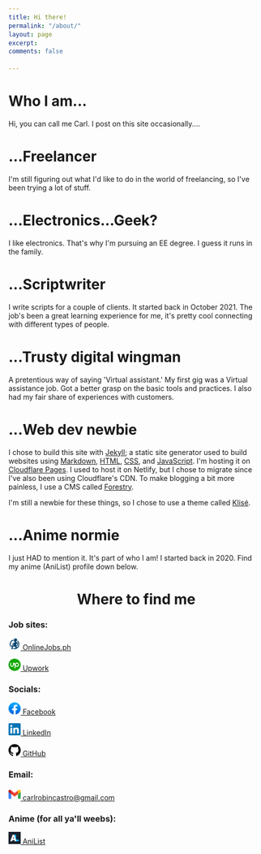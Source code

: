 ```yaml
---
title: Hi there!
permalink: "/about/"
layout: page
excerpt: 
comments: false

---
```

# Who I am...

Hi, you can call me Carl. I post on this site occasionally....

# ...Freelancer

I'm still figuring out what I'd like to do in the world of freelancing, so I've been trying a lot of stuff.

# ...Electronics...Geek?

I like electronics. That's why I'm pursuing an EE degree. I guess it runs in the family.

# ...Scriptwriter

I write scripts for a couple of clients. It started back in October 2021. The job's been a great learning experience for me, it's pretty cool connecting with different types of people.

# ...Trusty digital wingman

A pretentious way of saying 'Virtual assistant.' My first gig was a Virtual assistance job. Got a better grasp on the basic tools and practices. I also had my fair share of experiences with customers.

# ...Web dev newbie

I chose to build this site with [Jekyll](https://jekyllrb.com/); a static site generator used to build websites using [Markdown](https://en.wikipedia.org/wiki/Markdown), [HTML](https://developer.mozilla.org/en-US/docs/Web/HTML), [CSS](https://developer.mozilla.org/en-US/docs/Web/css), and [JavaScript](https://developer.mozilla.org/en-US/docs/Web/javascript). I'm hosting it on [Cloudflare Pages](https://pages.cloudflare.com/). I used to host it on Netlify, but I chose to migrate since I've also been using Cloudflare's CDN. To make blogging a bit more painless, I use a CMS called [Forestry](https://forestry.io/).

I'm still a newbie for these things, so I chose to use a theme called [Klisé](https://github.com/piharpi/jekyll-klise).

# ...Anime normie

I just HAD to mention it. It's part of who I am! I started back in 2020. Find my anime (AniList) profile down below.

<h1 style="text-align: center;"> Where to find me </h1>

### Job sites:

<p><img src="/assets/img/about/onlinejobs.png" alt="OnlineJobs.ph" style="width:24px;"/><a href="https://www.onlinejobs.ph/jobseekers/info/1800089" target="_blank"> OnlineJobs.ph</a></p>
<p><img src="/assets/img/about/upwork.png" alt="Upwork" style="width:24px;"/><a href="https://www.upwork.com/freelancers/\~01d8748133df2688d5" target="_blank"> Upwork</a></p>

### Socials:

<p><img src="/assets/img/about/facebook.png" alt="Facebook" style="width:24px;"/><a href="https://www.facebook.com/castro.carl1998/" target="_blank"> Facebook</a></p>
<p><img src="/assets/img/about/linkedin.png" alt="LinkedIn" style="width:24px;"/><a href="https://www.linkedin.com/in/castrocarl1999/" target="_blank"> LinkedIn</a></p>
<p><img src="/assets/img/about/github.png" alt="GitHub" style="width:24px;"/><a href="https://github.com/philippines69" target="_blank"> GitHub</a></p>

### Email:

<p><img src="/assets/img/about/gmail.png" alt="GitHub" style="width:24px;"/><a href="mailto:carlrobincastro@gmail.com" target="_blank"> carlrobincastro@gmail.com</a></p>

### Anime (for all ya'll weebs):

<p><img src="/assets/img/about/anilist.png" alt="AniList" style="width:24px;"/><a href="https://anilist.co/user/Rumpelforeskin/" target="_blank"> AniList</a></p>